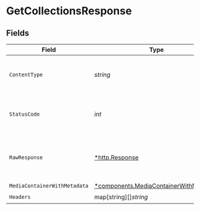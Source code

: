 # GetCollectionsResponse


## Fields

| Field                                                                                           | Type                                                                                            | Required                                                                                        | Description                                                                                     |
| ----------------------------------------------------------------------------------------------- | ----------------------------------------------------------------------------------------------- | ----------------------------------------------------------------------------------------------- | ----------------------------------------------------------------------------------------------- |
| `ContentType`                                                                                   | *string*                                                                                        | :heavy_check_mark:                                                                              | HTTP response content type for this operation                                                   |
| `StatusCode`                                                                                    | *int*                                                                                           | :heavy_check_mark:                                                                              | HTTP response status code for this operation                                                    |
| `RawResponse`                                                                                   | [*http.Response](https://pkg.go.dev/net/http#Response)                                          | :heavy_check_mark:                                                                              | Raw HTTP response; suitable for custom response parsing                                         |
| `MediaContainerWithMetadata`                                                                    | [*components.MediaContainerWithMetadata](../../models/components/mediacontainerwithmetadata.md) | :heavy_minus_sign:                                                                              | OK                                                                                              |
| `Headers`                                                                                       | map[string][]*string*                                                                           | :heavy_check_mark:                                                                              | N/A                                                                                             |